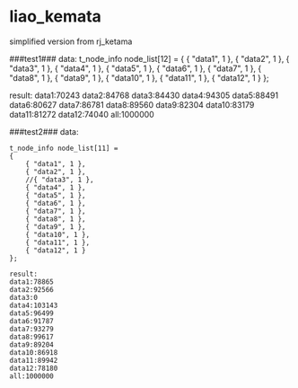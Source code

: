 # liao_kemata
simplified version from rj_ketama

###test1###
data:
t_node_info node_list[12] =
{
    { "data1", 1 },
    { "data2", 1 },
    { "data3", 1 },
    { "data4", 1 },
    { "data5", 1 },
    { "data6", 1 },
    { "data7", 1 },
    { "data8", 1 },
    { "data9", 1 },
    { "data10", 1 },
    { "data11", 1 },
    { "data12", 1 }
};

result:
data1:70243
data2:84768
data3:84430
data4:94305
data5:88491
data6:80627
data7:86781
data8:89560
data9:82304
data10:83179
data11:81272
data12:74040
all:1000000

###test2###
data:
```
t_node_info node_list[11] =
{
    { "data1", 1 },
    { "data2", 1 },
    //{ "data3", 1 },
    { "data4", 1 },
    { "data5", 1 },
    { "data6", 1 },
    { "data7", 1 },
    { "data8", 1 },
    { "data9", 1 },
    { "data10", 1 },
    { "data11", 1 },
    { "data12", 1 }
};

result:
data1:78865
data2:92566
data3:0
data4:103143
data5:96499
data6:91787
data7:93279
data8:99617
data9:89204
data10:86918
data11:89942
data12:78180
all:1000000
```
